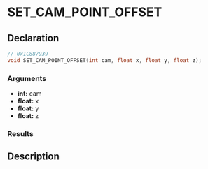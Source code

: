 # SET_CAM_POINT_OFFSET

## Declaration
```cpp
// 0x1C887939
void SET_CAM_POINT_OFFSET(int cam, float x, float y, float z);
```

### Arguments
- **int:** cam
- **float:** x
- **float:** y
- **float:** z

### Results

## Description
